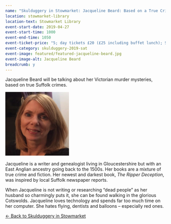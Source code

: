 ```yaml
---
name: "Skulduggery in Stowmarket: Jacqueline Beard: Based on a True Crime - when fact meets fiction"
location: stowmarket-library
location-text: Stowmarket Library
event-start-date: 2019-04-27
event-start-time: 1000
event-end-time: 1050
event-ticket-price: "5; day tickets £20 (£25 including buffet lunch); Saturday + Sunday tickets £35 (£45 including buffet lunches) - on sale Friday 1 March"
event-category: skulduggery-2019-sat
event-image: featured/featured-jacqueline-beard.jpg
event-image-alt: Jacqueline Beard
breadcrumb: y
---
```


Jacqueline Beard will be talking about her Victorian murder mysteries, based on true Suffolk crimes.

<img src="/images/featured/featured-jacqueline-beard.jpg" alt="Jacqueline Beard" class="custom-br-50 mw-40 {% include /c/img-float-right.html %}" />

Jacqueline is a writer and genealogist living in Gloucestershire but with an East Anglian ancestry going back to the 1500s. Her books are a mixture of true crime and fiction. Her newest and darkest book, <cite>The Ripper Deception</cite>, was inspired by local Suffolk newspaper reports.

When Jacqueline is not writing or researching “dead people” as her husband so charmingly puts it, she can be found walking in the glorious Cotswolds. Jacqueline loves technology and spends far too much time on her computer. She hates flying, dentists and balloons – especially red ones.

[&larr; Back to Skulduggery in Stowmarket](/skulduggery/)
